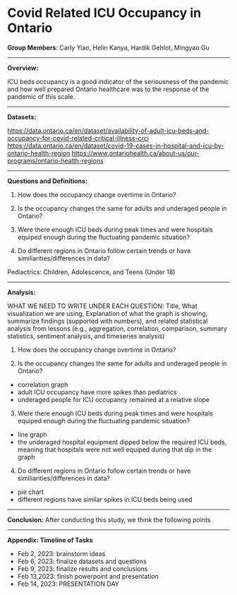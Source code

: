 # Covid Related ICU Occupancy in Ontario

**Group Members**: Carly Yiao, Helin Kanya, Hardik Gehlot, Mingyao Gu
_____________________________________________________________________

**Overview:**

ICU beds occupancy is a good indicator of the seriousness of the pandemic and how well prepared Ontario healthcare was to the response of the pandemic of this scale.
_____________________________________________________________________

**Datasets:**

https://data.ontario.ca/en/dataset/availability-of-adult-icu-beds-and-occupancy-for-covid-related-critical-illness-crci
https://data.ontario.ca/en/dataset/covid-19-cases-in-hospital-and-icu-by-ontario-health-region
https://www.ontariohealth.ca/about-us/our-programs/ontario-health-regions
_____________________________________________________________________

**Questions and Definitions:**

1. How does the occupancy change overtime in Ontario?

2. Is the occupancy changes the same for adults and underaged people in Ontario?

3. Were there enough ICU beds during peak times and were hospitals equiped enough during the fluctuating pandemic situation?

5. Do different regions in Ontario follow certain trends or have similiarities/differences in data?

Pediactrics: Children, Adolescence, and Teens (Under 18)

_____________________________________________________________________

**Analysis:**

WHAT WE NEED TO WRITE UNDER EACH QUESTION: Title, What visualization we are using, Explanation of what the graph is showing, summarize findings (supported with numbers), and related statistical analysis from lessons (e.g., aggregation, correlation, comparison, summary statistics, sentiment analysis, and  timeseries analysis)

1. How does the occupancy change overtime in Ontario?

2. Is the occupancy changes the same for adults and underaged people in Ontario?
- correlation graph
- adult ICU occupancy have more spikes than pediatrics
- underaged people for ICU occupancy remained at a relative slope

3. Were there enough ICU beds during peak times and were hospitals equiped enough during the fluctuating pandemic situation?
- line graph
- the underaged hospital equipment dipped below the required ICU beds, meaning that hospitals were not well equiped during that dip in the graph

4. Do different regions in Ontario follow certain trends or have similiarities/differences in data?
- pie chart 
- different regions have similar spikes in ICU beds being used
______________________________________________________________________

**Conclusion:**
After conducting this study, we think the following points

______________________________________________________________________

**Appendix: Timeline of Tasks**

- Feb 2, 2023: brainstorm ideas
- Feb 6, 2023: finalize datasets and questions
- Feb 9, 2023: finalize results and conclusions
- Feb 13,2023: finish powerpoint and presentation
- Feb 14, 2023: PRESENTATION DAY
